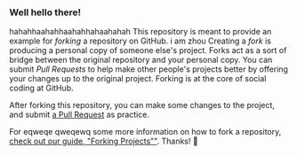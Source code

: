 ### Well hello there!
hahahhaahahhaahahhahaahahah
This repository is meant to provide an example for *forking* a repository on GitHub.
i am zhou
Creating a *fork* is producing a personal copy of someone else's project. Forks act as a sort of bridge between the original repository and your personal copy. You can submit *Pull Requests* to help make other people's projects better by offering your changes up to the original project. Forking is at the core of social coding at GitHub.

After forking this repository, you can make some changes to the project, and submit [a Pull Request](https://github.com/octocat/Spoon-Knife/pulls) as practice.

For eqweqe qweqewq   some more information on how to fork a repository, [check out our guide, "Forking Projects""](http://guides.github.com/overviews/forking/). Thanks! :sparkling_heart:

